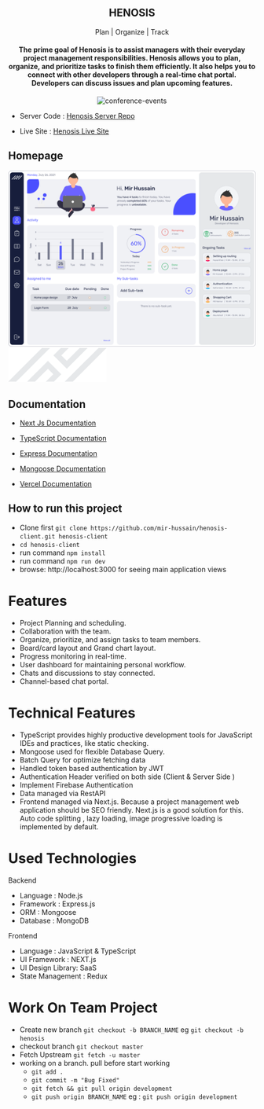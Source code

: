 <h2 align="center"> HENOSIS </h2>
<p align="center"> Plan | Organize | Track </p>
<h4 align="center"> The prime goal of  Henosis is to assist managers with their everyday project management responsibilities. Henosis allows you to plan, organize, and prioritize tasks to finish them efficiently. It also helps you to connect with other developers through a real-time chat portal. Developers can discuss issues and plan upcoming features.
</h4>

<p align="center">      
      <img src="https://miro.medium.com/max/6000/1*ZQywXQQMs32Dray68Sjptg.jpeg" alt="conference-events"  width="500px" /> </br>
</p>

- Server Code : [Henosis Server Repo](https://github.com/nrd141913/henosis-server)

- Live Site : [Henosis Live Site](henosis.vercel.app)

## Homepage

![Homepage Henosis](public/images/dashboard.png)
![Homepage Developer's Book](public/images/logo.png)

## Documentation

- [Next Js Documentation](https://nextjs.org/docs)

- [TypeScript Documentation ](https://www.typescriptlang.org/docs/)
- [ Express Documentation ](https://expressjs.com/en/starter/installing.html)
- [ Mongoose Documentation ](https://mongoosejs.com/docs/index.html)
- [ Vercel Documentation ](https://nextjs.org/docs/deployment)

## How to run this project

- Clone first `git clone https://github.com/mir-hussain/henosis-client.git henosis-client`
- `cd henosis-client`
- run command `npm install`
- run command `npm run dev`
- browse: http://localhost:3000 for seeing main application views

# Features

- Project Planning and scheduling.
- Collaboration with the team.
- Organize, prioritize, and assign tasks to team members.
- Board/card layout and Grand chart layout.
- Progress monitoring in real-time.
- User dashboard for maintaining personal workflow.
- Chats and discussions to stay connected.
- Channel-based chat portal.

# Technical Features

- TypeScript provides highly productive development tools for JavaScript IDEs and practices, like static checking.
- Mongoose used for flexible Database Query.
- Batch Query for optimize fetching data
- Handled token based authentication by JWT
- Authentication Header verified on both side (Client & Server Side )
- Implement Firebase Authentication
- Data managed via RestAPI
- Frontend managed via Next.js. Because a project management web application should be SEO friendly. Next.js is a good solution for this. Auto code splitting , lazy loading, image progressive loading is implemented by default.

# Used Technologies

Backend

- Language : Node.js
- Framework : Express.js
- ORM : Mongoose
- Database : MongoDB

Frontend

- Language : JavaScript & TypeScript
- UI Framework : NEXT.js
- UI Design Library: SaaS
- State Management : Redux

# Work On Team Project

- Create new branch `git checkout -b BRANCH_NAME` eg `git checkout -b henosis`
- checkout branch `git checkout master`
- Fetch Upstream `git fetch -u master`
- working on a branch. pull before start working
  - `git add .`
  - `git commit -m "Bug Fixed"`
  - `git fetch && git pull origin development`
  - `git push origin BRANCH_NAME` eg : `git push origin development`
